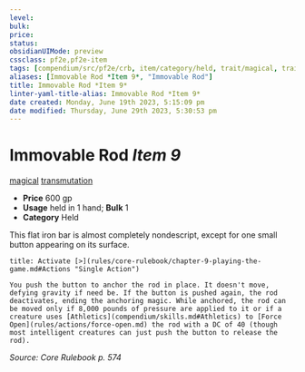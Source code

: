 ```yaml
---
level:
bulk:
price:
status:
obsidianUIMode: preview
cssclass: pf2e,pf2e-item
tags: [compendium/src/pf2e/crb, item/category/held, trait/magical, trait/transmutation]
aliases: [Immovable Rod *Item 9*, "Immovable Rod"]
title: Immovable Rod *Item 9*
linter-yaml-title-alias: Immovable Rod *Item 9*
date created: Monday, June 19th 2023, 5:15:09 pm
date modified: Thursday, June 29th 2023, 5:30:53 pm
---
```


# Immovable Rod *Item 9*

[magical](rules/traits/magical.md) [transmutation](rules/traits/transmutation.md)  

- **Price** 600 gp
- **Usage** held in 1 hand; **Bulk** 1
- **Category** Held

This flat iron bar is almost completely nondescript, except for one small button appearing on its surface.

```ad-embed-ability
title: Activate [>](rules/core-rulebook/chapter-9-playing-the-game.md#Actions "Single Action")

You push the button to anchor the rod in place. It doesn't move, defying gravity if need be. If the button is pushed again, the rod deactivates, ending the anchoring magic. While anchored, the rod can be moved only if 8,000 pounds of pressure are applied to it or if a creature uses [Athletics](compendium/skills.md#Athletics) to [Force Open](rules/actions/force-open.md) the rod with a DC of 40 (though most intelligent creatures can just push the button to release the rod).
```

*Source: Core Rulebook p. 574*
